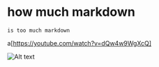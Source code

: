 # how much markdown
```
is too much markdown
```
a[https://youtube.com/watch?v=dQw4w9WgXcQ]

![Alt text](https://avatars.githubusercontent.com/u/55853712?s=40&v=4 "a title")
